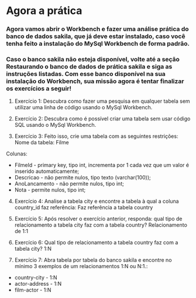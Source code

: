 # Agora a prática

### Agora vamos abrir o Workbench e fazer uma análise prática do banco de dados sakila, que já deve estar instalado, caso você tenha feito a instalação do MySql Workbench de forma padrão.

### Caso o banco sakila não esteja disponível, volte até a seção Restaurando o banco de dados de prática sakila e siga as instruções listadas. Com esse banco disponível na sua instalação do Workbench, sua missão agora é tentar finalizar os exercícios a seguir!

1. Exercício 1: Descubra como fazer uma pesquisa em qualquer tabela sem utilizar uma linha de código usando o MySql Workbench.
   
2. Exercício 2: Descubra como é possível criar uma tabela sem usar código SQL usando o MySql Workbench.

3. Exercício 3: Feito isso, crie uma tabela com as seguintes restrições:
Nome da tabela: Filme

Colunas:
- FilmeId - primary key, tipo int, incrementa por 1 cada vez que um valor é inserido automaticamente;
- Descricao - não permite nulos, tipo texto (varchar(100));
- AnoLancamento - não permite nulos, tipo int;
- Nota - permite nulos, tipo int;

4. Exercício 4: Analise a tabela city e encontre a tabela à qual a coluna country_id faz referência: Faz referência a tabela country
   
5. Exercício 5: Após resolver o exercício anterior, responda: qual tipo de relacionamento a tabela city faz com a tabela country? Relacionamento de 1:1
   
6. Exercício 6: Qual tipo de relacionamento a tabela country faz com a tabela city? 1:N
   
7. Exercício 7: Abra tabela por tabela do banco sakila e encontre no mínimo 3 exemplos de um relacionamentos 1:N ou N:1.: 
- country-city - 1:N
- actor-address - 1:N
- film-actor - 1:N




